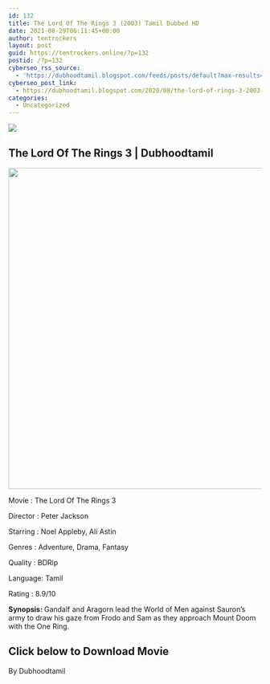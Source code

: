 ```yaml
---
id: 132
title: The Lord Of The Rings 3 (2003) Tamil Dubbed HD
date: 2021-08-29T06:11:45+00:00
author: tentrockers
layout: post
guid: https://tentrockers.online/?p=132
postid: /?p=132
cyberseo_rss_source:
  - 'https://dubhoodtamil.blogspot.com/feeds/posts/default?max-results=150&start-index=151'
cyberseo_post_link:
  - https://dubhoodtamil.blogspot.com/2020/08/the-lord-of-rings-3-2003-tamil-dubbed-hd.html
categories:
  - Uncategorized
---
```

<div class="media_block">
  <img src="https://1.bp.blogspot.com/-FR56S7KTw3M/XyrLiO92GFI/AAAAAAAABAc/-mygFUCdr4MWOMFz3S1JHBd7N1M9L9rrACLcBGAsYHQ/s72-c/images%2B%252826%2529.jpeg" class="media_thumbnail" />
</div>

## <span>The Lord Of The Rings 3 | Dubhoodtamil</span>

<div class="separator">
  <a href="https://1.bp.blogspot.com/-FR56S7KTw3M/XyrLiO92GFI/AAAAAAAABAc/-mygFUCdr4MWOMFz3S1JHBd7N1M9L9rrACLcBGAsYHQ/s764/images%2B%252826%2529.jpeg"><img border="0" data-original-height="764" data-original-width="401" height="640" src="https://1.bp.blogspot.com/-FR56S7KTw3M/XyrLiO92GFI/AAAAAAAABAc/-mygFUCdr4MWOMFz3S1JHBd7N1M9L9rrACLcBGAsYHQ/s640/images%2B%252826%2529.jpeg" /></a>
</div>

Movie	<span></span>:	<span></span>The Lord Of The Rings 3

<div readability="15">
  Director<span> </span>:<span> </span>Peter Jackson&nbsp;</p> 
  
  <p>
    Starring<span> </span>:<span> </span>Noel Appleby, Ali Astin&nbsp;
  </p>
  
  <p>
    Genres<span> </span>:<span> </span>Adventure, Drama, Fantasy
  </p>
  
  <p>
    Quality<span> </span>:<span> </span>BDRip&nbsp;
  </p>
  
  <p>
    Language:<span> </span>Tamil
  </p>
  
  <p>
    Rating<span> </span>:<span> </span>8.9/10&nbsp;
  </p>
  
  <p>
    <b>Synopsis: </b>Gandalf and Aragorn lead the World of Men against Sauron&#8217;s army to draw his gaze from Frodo and Sam as they approach Mount Doom with the One Ring.
  </p>
</div>

## <span><b>Click below to Download Movie</b></span>

By Dubhoodtamil